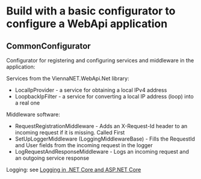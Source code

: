 # Build with a basic configurator to configure a WebApi application

## CommonConfigurator
Configurator for registering and configuring services and middleware in the application:

Services from the ViennaNET.WebApi.Net library:
* LocalIpProvider - a service for obtaining a local IPv4 address
* LoopbackIpFilter - a service for converting a local IP address (loop) into a real one

Middleware software:
* RequestRegistrationMiddleware - Adds an X-Request-Id header to an incoming request if it is missing. Called First
* SetUpLoggerMiddleware (LoggingMiddlewareBase) - Fills the RequestId and User fields from the incoming request in the logger
* LogRequestAndResponseMiddleware - Logs an incoming request and an outgoing service response

Logging: see [Logging in .NET Core and ASP.NET Core][logging]

[logging]: <https://learn.microsoft.com/en-us/aspnet/core/fundamentals/logging/?view=aspnetcore-8.0>